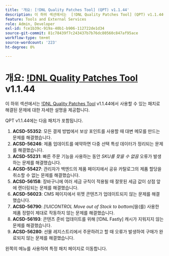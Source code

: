 ```yaml
---
title: '개요: [!DNL Quality Patches Tool] (QPT) v1.1.44'
description: 이 하위 섹션에서는  [!DNL Quality Patches Tool] (QPT) v1.1.44에서 사용할 수 있는 패치로 해결된 문제에 대한 자세한 설명을 제공합니다.
feature: Tools and External Services
role: Admin, Developer
exl-id: fce1b39c-919a-40b1-b906-112722de1d34
source-git-commit: 81c78439f7c243437b7b76dc80560c847af95ace
workflow-type: tm+mt
source-wordcount: '223'
ht-degree: 0%

---
```


# 개요: [!DNL Quality Patches Tool](QPT) v1.1.44

이 하위 섹션에서는 [!DNL Quality Patches Tool](QPT) v1.1.44에서 사용할 수 있는 패치로 해결된 문제에 대한 자세한 설명을 제공합니다.

QPT v1.1.44에는 다음 패치가 포함됩니다.

1. **ACSD-55352**: 모든 결제 방법에서 보상 포인트를 사용할 때 대변 메모를 만드는 문제를 해결했습니다.
1. **ACSD-56246**: 제품 업데이트를 예약하면 다중 선택 특성 데이터가 정리되는 문제를 해결했습니다.
1. **ACSD-55231**: 빠른 주문 기능을 사용하는 동안 *SKU를 찾을 수 없음* 오류가 발생하는 문제를 해결했습니다.
1. **ACSD-55427**: 관리자가 백엔드의 제품 페이지에서 공유 카탈로그의 제품 할당을 취소할 수 없는 문제를 해결했습니다.
1. **ACSD-56158**: 장바구니에 여러 세금 규칙이 적용될 때 잘못된 세금 값이 상점 앞에 렌더링되는 문제를 해결했습니다.
1. **ACSD-56023**: CMS 페이지에서 위젯 콘텐츠가 업데이트되지 않는 문제를 해결했습니다.
1. **ACSD-56790**: *[!UICONTROL Move out of Stock to bottom]*&#x200B;을(를) 사용한 제품 정렬이 제대로 작동하지 않는 문제를 해결했습니다.
1. **ACSD-56193**: 콘텐츠 준비 업데이트를 위해 [!DNL Fastly] 캐시가 지워지지 않는 문제를 해결했습니다.
1. **ACSD-56280**: 선물 레지스트리에서 주문하려고 할 때 오류가 발생하여 구매가 완료되지 않는 문제를 해결했습니다.

왼쪽의 메뉴를 사용하여 특정 패치 페이지로 이동합니다.

